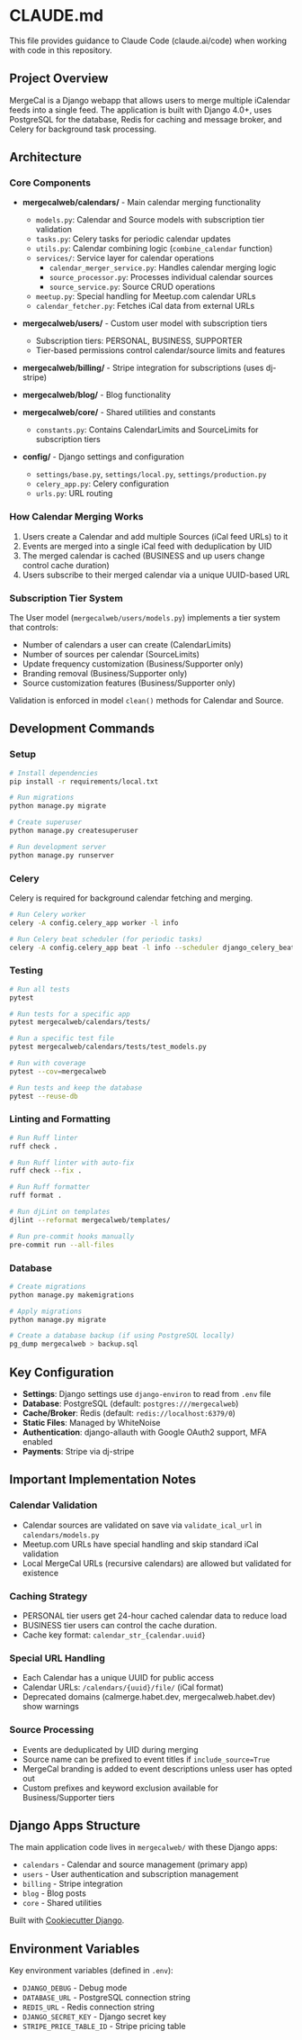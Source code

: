 # CLAUDE.md

This file provides guidance to Claude Code (claude.ai/code) when working with code in this repository.

## Project Overview

MergeCal is a Django webapp that allows users to merge multiple iCalendar feeds into a single feed. The application is built with Django 4.0+, uses PostgreSQL for the database, Redis for caching and message broker, and Celery for background task processing.

## Architecture

### Core Components

- **mergecalweb/calendars/** - Main calendar merging functionality
  - `models.py`: Calendar and Source models with subscription tier validation
  - `tasks.py`: Celery tasks for periodic calendar updates
  - `utils.py`: Calendar combining logic (`combine_calendar` function)
  - `services/`: Service layer for calendar operations
    - `calendar_merger_service.py`: Handles calendar merging logic
    - `source_processor.py`: Processes individual calendar sources
    - `source_service.py`: Source CRUD operations
  - `meetup.py`: Special handling for Meetup.com calendar URLs
  - `calendar_fetcher.py`: Fetches iCal data from external URLs

- **mergecalweb/users/** - Custom user model with subscription tiers
  - Subscription tiers: PERSONAL, BUSINESS, SUPPORTER
  - Tier-based permissions control calendar/source limits and features

- **mergecalweb/billing/** - Stripe integration for subscriptions (uses dj-stripe)

- **mergecalweb/blog/** - Blog functionality

- **mergecalweb/core/** - Shared utilities and constants
  - `constants.py`: Contains CalendarLimits and SourceLimits for subscription tiers

- **config/** - Django settings and configuration
  - `settings/base.py`, `settings/local.py`, `settings/production.py`
  - `celery_app.py`: Celery configuration
  - `urls.py`: URL routing

### How Calendar Merging Works

1. Users create a Calendar and add multiple Sources (iCal feed URLs) to it
2. Events are merged into a single iCal feed with deduplication by UID
3. The merged calendar is cached (BUSINESS and up users change control cache duration)
4. Users subscribe to their merged calendar via a unique UUID-based URL

### Subscription Tier System

The User model (`mergecalweb/users/models.py`) implements a tier system that controls:
- Number of calendars a user can create (CalendarLimits)
- Number of sources per calendar (SourceLimits)
- Update frequency customization (Business/Supporter only)
- Branding removal (Business/Supporter only)
- Source customization features (Business/Supporter only)

Validation is enforced in model `clean()` methods for Calendar and Source.

## Development Commands

### Setup

```bash
# Install dependencies
pip install -r requirements/local.txt

# Run migrations
python manage.py migrate

# Create superuser
python manage.py createsuperuser

# Run development server
python manage.py runserver
```

### Celery

Celery is required for background calendar fetching and merging.

```bash
# Run Celery worker
celery -A config.celery_app worker -l info

# Run Celery beat scheduler (for periodic tasks)
celery -A config.celery_app beat -l info --scheduler django_celery_beat.schedulers:DatabaseScheduler
```

### Testing

```bash
# Run all tests
pytest

# Run tests for a specific app
pytest mergecalweb/calendars/tests/

# Run a specific test file
pytest mergecalweb/calendars/tests/test_models.py

# Run with coverage
pytest --cov=mergecalweb

# Run tests and keep the database
pytest --reuse-db
```

### Linting and Formatting

```bash
# Run Ruff linter
ruff check .

# Run Ruff linter with auto-fix
ruff check --fix .

# Run Ruff formatter
ruff format .

# Run djLint on templates
djlint --reformat mergecalweb/templates/

# Run pre-commit hooks manually
pre-commit run --all-files
```

### Database

```bash
# Create migrations
python manage.py makemigrations

# Apply migrations
python manage.py migrate

# Create a database backup (if using PostgreSQL locally)
pg_dump mergecalweb > backup.sql
```

## Key Configuration

- **Settings**: Django settings use `django-environ` to read from `.env` file
- **Database**: PostgreSQL (default: `postgres:///mergecalweb`)
- **Cache/Broker**: Redis (default: `redis://localhost:6379/0`)
- **Static Files**: Managed by WhiteNoise
- **Authentication**: django-allauth with Google OAuth2 support, MFA enabled
- **Payments**: Stripe via dj-stripe

## Important Implementation Notes

### Calendar Validation

- Calendar sources are validated on save via `validate_ical_url` in `calendars/models.py`
- Meetup.com URLs have special handling and skip standard iCal validation
- Local MergeCal URLs (recursive calendars) are allowed but validated for existence

### Caching Strategy

- PERSONAL tier users get 24-hour cached calendar data to reduce load
- BUSINESS tier users can control the cache duration.
- Cache key format: `calendar_str_{calendar.uuid}`

### Special URL Handling

- Each Calendar has a unique UUID for public access
- Calendar URLs: `/calendars/{uuid}/file/` (iCal format)
- Deprecated domains (calmerge.habet.dev, mergecalweb.habet.dev) show warnings

### Source Processing

- Events are deduplicated by UID during merging
- Source name can be prefixed to event titles if `include_source=True`
- MergeCal branding is added to event descriptions unless user has opted out
- Custom prefixes and keyword exclusion available for Business/Supporter tiers

## Django Apps Structure

The main application code lives in `mergecalweb/` with these Django apps:
- `calendars` - Calendar and source management (primary app)
- `users` - User authentication and subscription management
- `billing` - Stripe integration
- `blog` - Blog posts
- `core` - Shared utilities

Built with [Cookiecutter Django](https://github.com/cookiecutter/cookiecutter-django/).

## Environment Variables

Key environment variables (defined in `.env`):
- `DJANGO_DEBUG` - Debug mode
- `DATABASE_URL` - PostgreSQL connection string
- `REDIS_URL` - Redis connection string
- `DJANGO_SECRET_KEY` - Django secret key
- `STRIPE_PRICE_TABLE_ID` - Stripe pricing table
